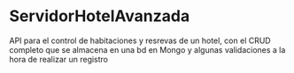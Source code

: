 # ServidorHotelAvanzada

API para el control de habitaciones y resrevas de un hotel,
con el CRUD completo que se almacena en una bd en Mongo y algunas validaciones a la hora de realizar un registro 
